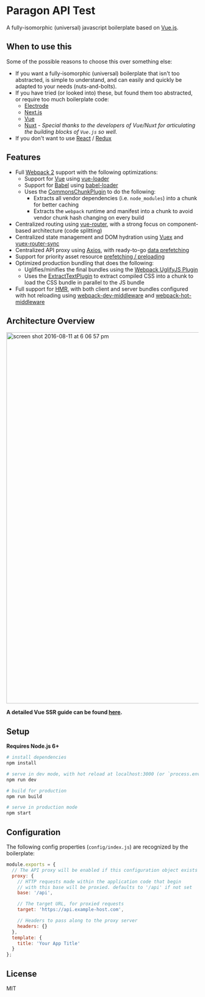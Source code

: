 # Paragon API Test

A fully-isomorphic (universal) javascript boilerplate based on [Vue.js](https://vuejs.org/).

## When to use this

Some of the possible reasons to choose this over something else:

- If you want a fully-isomorphic (universal) boilerplate that isn't too abstracted, is simple to understand, and can
  easily and quickly be adapted to your needs (nuts-and-bolts).
- If you have tried (or looked into) these, but found them too abstracted, or require too much boilerplate code:
    - [Electrode](http://www.electrode.io/)
    - [Next.js](https://zeit.co/blog/next2)
    - [Vue](https://vuejs.org/)
    - [Nuxt](https://nuxtjs.org/) _- Special thanks to the developers of Vue/Nuxt for articulating the building blocks of `Vue.js` so well._
- If you don't want to use [React](https://facebook.github.io/react/) / [Redux](https://facebook.github.io/react/)

## Features

- Full [Webpack 2](https://webpack.js.org/) support with the following optimizations:
    - Support for [Vue](https://vuejs.org/) using [vue-loader](https://github.com/vuejs/vue-loader)
    - Support for [Babel](https://babeljs.io/) using [babel-loader](https://github.com/babel/babel-loader)
    - Uses the [CommonsChunkPlugin](https://webpack.js.org/plugins/commons-chunk-plugin/) to do the following:
        - Extracts all vendor dependencies (i.e. `node_modules`) into a chunk for better caching
        - Extracts the `webpack` runtime and manifest into a chunk to avoid vendor chunk hash changing on every build
- Centralized routing using [vue-router](https://github.com/vuejs/vue-router), with a strong focus on component-based architecture (code splitting)
- Centralized state management and DOM hydration using [Vuex](https://github.com/vuejs/vuex) and [vuex-router-sync](https://github.com/vuejs/vuex-router-sync)
- Centralized API proxy using [Axios](https://github.com/vuejs/vuex), with ready-to-go [data prefetching](https://ssr.vuejs.org/en/data.html)
- Support for priority asset resource [prefetching / preloading](https://www.keycdn.com/blog/resource-hints/)
- Optimized production bundling that does the following:
     - Uglifies/minifies the final bundles using the [Webpack UglifyJS Plugin](https://github.com/webpack-contrib/uglifyjs-webpack-plugin)
     - Uses the [ExtractTextPlugin](https://github.com/webpack-contrib/extract-text-webpack-plugin) to extract compiled CSS into a chunk
       to load the CSS bundle in parallel to the JS bundle
- Full support for [HMR](https://webpack.js.org/concepts/hot-module-replacement/), with both client and server bundles configured with hot reloading
  using [webpack-dev-middleware](https://github.com/webpack/webpack-dev-middleware) and [webpack-hot-middleware](https://github.com/glenjamin/webpack-hot-middleware)

## Architecture Overview

<img width="973" alt="screen shot 2016-08-11 at 6 06 57 pm" src="https://cloud.githubusercontent.com/assets/499550/17607895/786a415a-5fee-11e6-9c11-45a2cfdf085c.png">

**A detailed Vue SSR guide can be found [here](https://ssr.vuejs.org).**

## Setup

**Requires Node.js 6+**

``` bash
# install dependencies
npm install

# serve in dev mode, with hot reload at localhost:3000 (or `process.env.PORT`)
npm run dev

# build for production
npm run build

# serve in production mode
npm start
```

## Configuration

The following config properties (`config/index.js`) are recognized by the boilerplate:

```js
module.exports = {
  // The API proxy will be enabled if this configuration object exists
  proxy: {
    // HTTP requests made within the application code that begin
    // with this base will be proxied. defaults to '/api' if not set
    base: '/api',

    // The target URL, for proxied requests
    target: 'https://api.example-host.com',

    // Headers to pass along to the proxy server
    headers: {}
  },
  template: {
    title: 'Your App Title'
  }
};
```

## License

MIT

